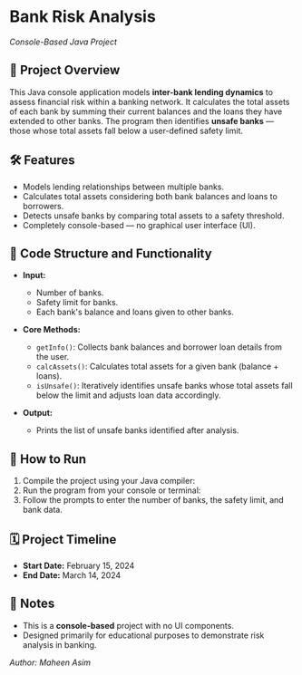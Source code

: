# Bank Risk Analysis  
*Console-Based Java Project*

## 🚀 Project Overview

This Java console application models **inter-bank lending dynamics** to assess financial risk within a banking network. It calculates the total assets of each bank by summing their current balances and the loans they have extended to other banks. The program then identifies **unsafe banks** — those whose total assets fall below a user-defined safety limit.

## 🛠️ Features

- Models lending relationships between multiple banks.  
- Calculates total assets considering both bank balances and loans to borrowers.  
- Detects unsafe banks by comparing total assets to a safety threshold.  
- Completely console-based — no graphical user interface (UI).


## 🧩 Code Structure and Functionality

- **Input:**  
  - Number of banks.  
  - Safety limit for banks.  
  - Each bank's balance and loans given to other banks.  

- **Core Methods:**  
  - `getInfo()`: Collects bank balances and borrower loan details from the user.  
  - `calcAssets()`: Calculates total assets for a given bank (balance + loans).  
  - `isUnsafe()`: Iteratively identifies unsafe banks whose total assets fall below the limit and adjusts loan data accordingly.  

- **Output:**  
  - Prints the list of unsafe banks identified after analysis.


## 🏃 How to Run

1. Compile the project using your Java compiler:
2. Run the program from your console or terminal:
3. Follow the prompts to enter the number of banks, the safety limit, and bank data.


## 🗓️ Project Timeline

- **Start Date:** February 15, 2024  
- **End Date:** March 14, 2024


## 📌 Notes

- This is a **console-based** project with no UI components.  
- Designed primarily for educational purposes to demonstrate risk analysis in banking.


*Author: Maheen Asim*

